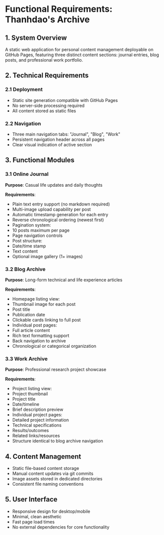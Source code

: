 # Functional Requirements: Thanhdao's Archive

## 1. System Overview
A static web application for personal content management deployable on GitHub Pages, featuring three distinct content sections: journal entries, blog posts, and professional work portfolio.

## 2. Technical Requirements

### 2.1 Deployment
- Static site generation compatible with GitHub Pages
- No server-side processing required
- All content stored as static files

### 2.2 Navigation
- Three main navigation tabs: "Journal", "Blog", "Work"
- Persistent navigation header across all pages
- Clear visual indication of active section

## 3. Functional Modules

### 3.1 Online Journal
**Purpose**: Casual life updates and daily thoughts

**Requirements**:
- Plain text entry support (no markdown required)
- Multi-image upload capability per post
- Automatic timestamp generation for each entry
- Reverse chronological ordering (newest first)
- Pagination system:
 - 10 posts maximum per page
 - Page navigation controls
- Post structure:
 - Date/time stamp
 - Text content
 - Optional image gallery (1+ images)

### 3.2 Blog Archive
**Purpose**: Long-form technical and life experience articles

**Requirements**:
- Homepage listing view:
 - Thumbnail image for each post
 - Post title
 - Publication date
 - Clickable cards linking to full post
- Individual post pages:
 - Full article content
 - Rich text formatting support
 - Back navigation to archive
- Chronological or categorical organization

### 3.3 Work Archive
**Purpose**: Professional research project showcase

**Requirements**:
- Project listing view:
 - Project thumbnail
 - Project title
 - Date/timeline
 - Brief description preview
- Individual project pages:
 - Detailed project information
 - Technical specifications
 - Results/outcomes
 - Related links/resources
- Structure identical to blog archive navigation

## 4. Content Management
- Static file-based content storage
- Manual content updates via git commits
- Image assets stored in dedicated directories
- Consistent file naming conventions

## 5. User Interface
- Responsive design for desktop/mobile
- Minimal, clean aesthetic
- Fast page load times
- No external dependencies for core functionality